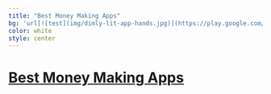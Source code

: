 ```yaml
---
title: "Best Money Making Apps"
bg: 'url[![test](img/dimly-lit-app-hands.jpg)](https://play.google.com/store/apps/details?id=com.lab465.SmoreApp) no-repeat 50% 0'
color: white
style: center
---
```


# [Best Money Making Apps](https://play.google.com/store/apps/details?id=com.lab465.SmoreApp)








